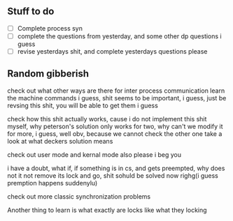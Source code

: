 ## Stuff to do
- [ ] Complete process syn
- [ ] complete the questions from yesterday, and some other dp questions i guess
- [ ] revise yesterdays shit, and complete yesterdays questions please
## Random gibberish
check out what other ways are there for inter process communication
learn the machine commands i guess, shit seems to be important, i guess, just be revsing this shit, you will be able to get them i guess

check how this shit actually works, cause i do not implement this shit myself, 
why peterson's solution only works for two, why can't we modify it for more, i guess, well obv, because we cannot check the other one
take a look at what deckers solution means

check out user mode and kernal mode also please i beg you

i have a doubt, what if, if something is in cs, and gets preempted, why does not it not remove its lock and go, shit sohuld be solved now righg(i guess premption happens suddenylu)

check out more classic synchronization problems

Another thing to learn is what exactly are locks like what they locking 
